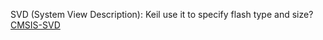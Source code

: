 SVD (System View Description): Keil use it to specify flash type and size?  
[CMSIS-SVD](https://www.keil.com/pack/doc/CMSIS/SVD/html/svd_Format_pg.html)
